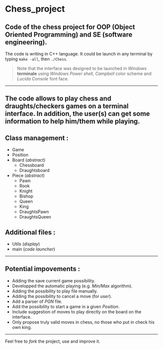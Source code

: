 # Chess_project
Code of the chess project for OOP (Object Oriented Programming) and SE (software engineering).
---
The code is writing in C++ language. It could be launch in any terminal by typing `make -all`, then `./Chess`.
> Note that the interface was designed to be launched in *Windows* **terminale** using *Windows Power shell*, *Campbell*  color scheme and *Lucida Console* font face.
---

The code allows to play **chess** and **draughts/checkers** games on a terminal interface. In addition, the user(s) can get some information to help him/them while playing.
---
## Class management :
- Game
- Position
- Board (*abstract*)
  - Chessboard
  - Draughtsboard
- Piece (*abstract*)
  - Pawn
  - Rook
  - Knight
  - Bishop
  - Queen
  - King
  - DraughtsPawn
  - DraughtsQueen

## Additional files :
- Utils (*display*)
- main (*code launcher*)
---
## Potential impovements :
- Adding the save current game possibility.
- Developped the automatic playing (e.g. *Min/Max* algorithm).
- Adding the possibility to play file manually.
- Adding the possibility to cancel a move (for *user*).
- Add a parser of *PGN* file.
- Add the possibility to start a game in a given *Position*.
- Include suggestion of moves to play directly on the board on the interface.
- Only propose truly valid moves in chess, no those who put in check his own king.
---
Feel free to *fork* the project, use and improve it.
